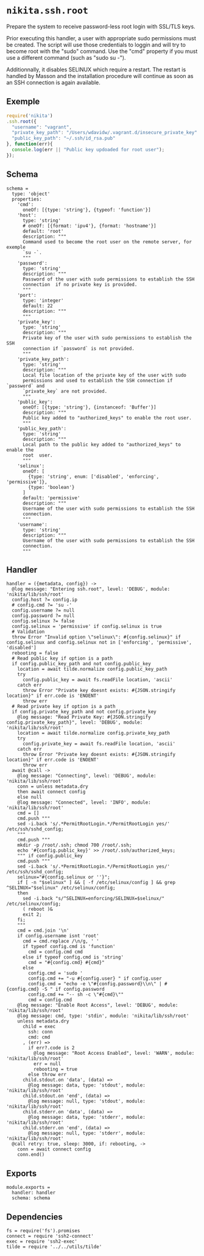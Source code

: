 
# `nikita.ssh.root`

Prepare the system to receive password-less root login with SSL/TLS keys.

Prior executing this handler, a user with appropriate sudo permissions must be 
created. The script will use those credentials
to loggin and will try to become root with the "sudo" command. Use the "cmd" 
property if you must use a different command (such as "sudo su -").

Additionnally, it disables SELINUX which require a restart. The restart is 
handled by Masson and the installation procedure will continue as soon as an 
SSH connection is again available.

## Exemple

```js
require('nikita')
.ssh.root({
  "username": "vagrant",
  "private_key_path": "/Users/wdavidw/.vagrant.d/insecure_private_key"
  "public_key_path": "~/.ssh/id_rsa.pub"
}, function(err){
  console.log(err || "Public key updoaded for root user");
});
```

## Schema

    schema =
      type: 'object'
      properties:
        'cmd':
          oneOf: [{type: 'string'}, {typeof: 'function'}]
        'host':
          type: 'string'
          # oneOf: [{format: 'ipv4'}, {format: 'hostname'}]
          default: 'root'
          description: """
          Command used to become the root user on the remote server, for exemple
          `su -`.
          """
        'password':
          type: 'string'
          description: """
          Password of the user with sudo permissions to establish the SSH
          connection  if no private key is provided.
          """
        'port':
          type: 'integer'
          default: 22
          description: """
          """
        'private_key':
          type: 'string'
          description: """
          Private key of the user with sudo permissions to establish the SSH
          connection if `password` is not provided.
          """
        'private_key_path':
          type: 'string'
          description: """
          Local file location of the private key of the user with sudo
          permissions and used to establish the SSH connection if `password` and
          `private_key` are not provided.
          """
        'public_key':
          oneOf: [{type: 'string'}, {instanceof: 'Buffer'}]
          description: """
          Public key added to "authorized_keys" to enable the root user.
          """
        'public_key_path':
          type: 'string'
          description: """
          Local path to the public key added to "authorized_keys" to enable the
          root  user.
          """
        'selinux':
          oneOf: [
            {type: 'string', enum: ['disabled', 'enforcing', 'permissive']},
            {type: 'boolean'}
          ]
          default: 'permissive'
          description: """
          Username of the user with sudo permissions to establish the SSH
          connection.
          """
        'username':
          type: 'string'
          description: """
          Username of the user with sudo permissions to establish the SSH
          connection.
          """

## Handler

    handler = ({metadata, config}) ->
      @log message: "Entering ssh.root", level: 'DEBUG', module: 'nikita/lib/ssh/root'
      config.host ?= config.ip
      # config.cmd ?= 'su -'
      config.username ?= null
      config.password ?= null
      config.selinux ?= false
      config.selinux = 'permissive' if config.selinux is true
      # Validation
      throw Error "Invalid option \"selinux\": #{config.selinux}" if config.selinux and config.selinux not in ['enforcing', 'permissive', 'disabled']
      rebooting = false
      # Read public key if option is a path
      if config.public_key_path and not config.public_key
        location = await tilde.normalize config.public_key_path
        try
          config.public_key = await fs.readFile location, 'ascii'
        catch err
          throw Error "Private key doesnt exists: #{JSON.stringify location}" if err.code is 'ENOENT'
          throw err
      # Read private key if option is a path
      if config.private_key_path and not config.private_key
        @log message: "Read Private Key: #{JSON.stringify config.private_key_path}", level: 'DEBUG', module: 'nikita/lib/ssh/root'
        location = await tilde.normalize config.private_key_path
        try
          config.private_key = await fs.readFile location, 'ascii'
        catch err
          throw Error "Private key doesnt exists: #{JSON.stringify location}" if err.code is 'ENOENT'
          throw err
      await @call ->
        @log message: "Connecting", level: 'DEBUG', module: 'nikita/lib/ssh/root'
        conn = unless metadata.dry
        then await connect config
        else null
        @log message: "Connected", level: 'INFO', module: 'nikita/lib/ssh/root'
        cmd = []
        cmd.push """
        sed -i.back 's/.*PermitRootLogin.*/PermitRootLogin yes/' /etc/ssh/sshd_config;
        """
        cmd.push """
        mkdir -p /root/.ssh; chmod 700 /root/.ssh;
        echo '#{config.public_key}' >> /root/.ssh/authorized_keys;
        """ if config.public_key
        cmd.push """
        sed -i.back 's/.*PermitRootLogin.*/PermitRootLogin yes/' /etc/ssh/sshd_config;
        selinux="#{config.selinux or ''}";
        if [ -n "$selinux" ] && [ -f /etc/selinux/config ] && grep ^SELINUX="$selinux" /etc/selinux/config;
        then
          sed -i.back "s/^SELINUX=enforcing/SELINUX=$selinux/" /etc/selinux/config;
          ( reboot )&
          exit 2;
        fi;
        """
        cmd = cmd.join '\n'
        if config.username isnt 'root'
          cmd = cmd.replace /\n/g, ' '
          if typeof config.cmd is 'function'
            cmd = config.cmd cmd
          else if typeof config.cmd is 'string'
            cmd = "#{config.cmd} #{cmd}"
          else
            config.cmd = 'sudo '
            config.cmd += "-u #{config.user} " if config.user
            config.cmd = "echo -e \"#{config.password}\\n\" | #{config.cmd} -S " if config.password
            config.cmd += "-- sh -c \"#{cmd}\""
            cmd = config.cmd
        @log message: "Enable Root Access", level: 'DEBUG', module: 'nikita/lib/ssh/root'
        @log message: cmd, type: 'stdin', module: 'nikita/lib/ssh/root'
        unless metadata.dry
          child = exec
            ssh: conn
            cmd: cmd
          , (err) =>
            if err?.code is 2
              @log message: "Root Access Enabled", level: 'WARN', module: 'nikita/lib/ssh/root'
              err = null
              rebooting = true
            else throw err
          child.stdout.on 'data', (data) =>
            @log message: data, type: 'stdout', module: 'nikita/lib/ssh/root'
          child.stdout.on 'end', (data) =>
            @log message: null, type: 'stdout', module: 'nikita/lib/ssh/root'
          child.stderr.on 'data', (data) =>
            @log message: data, type: 'stderr', module: 'nikita/lib/ssh/root'
          child.stderr.on 'end', (data) =>
            @log message: null, type: 'stderr', module: 'nikita/lib/ssh/root'
      @call retry: true, sleep: 3000, if: rebooting, ->
        conn = await connect config
        conn.end()

## Exports

    module.exports =
      handler: handler
      schema: schema

## Dependencies

    fs = require('fs').promises
    connect = require 'ssh2-connect'
    exec = require 'ssh2-exec'
    tilde = require '../../utils/tilde'
